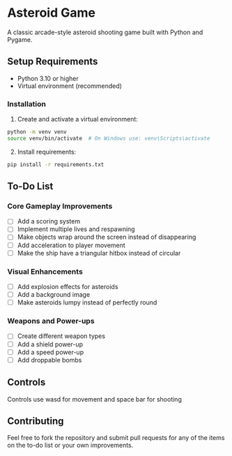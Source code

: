 # Asteroid Game

A classic arcade-style asteroid shooting game built with Python and Pygame.

## Setup Requirements

- Python 3.10 or higher
- Virtual environment (recommended)

### Installation

1. Create and activate a virtual environment:
```bash
python -m venv venv
source venv/bin/activate  # On Windows use: venv\Scripts\activate
```

2. Install requirements:
```bash
pip install -r requirements.txt
```

## To-Do List

### Core Gameplay Improvements
- [ ] Add a scoring system
- [ ] Implement multiple lives and respawning
- [ ] Make objects wrap around the screen instead of disappearing
- [ ] Add acceleration to player movement
- [ ] Make the ship have a triangular hitbox instead of circular

### Visual Enhancements
- [ ] Add explosion effects for asteroids
- [ ] Add a background image
- [ ] Make asteroids lumpy instead of perfectly round

### Weapons and Power-ups
- [ ] Create different weapon types
- [ ] Add a shield power-up
- [ ] Add a speed power-up
- [ ] Add droppable bombs

## Controls

Controls use wasd for movement and space bar for shooting

## Contributing

Feel free to fork the repository and submit pull requests for any of the items on the to-do list or your own improvements.
